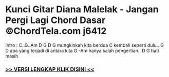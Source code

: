 
 # Kunci Gitar Diana Malelak - Jangan Pergi Lagi Chord Dasar ©ChordTela.com j6412


Intro : C..G..Am D G D G mungkinkah kita berdua C kembali seperti dulu.. G D apa yang terjadi di antara kita G -Am hanya salah pengertian.. D G hati masih

###  <a href="https://shortlighzx.web.app?sq=Kunci Gitar Diana Malelak - Jangan Pergi Lagi Chord Dasar ©ChordTela.com"> >> VERSI LENGKAP KLIK DISINI << </a>
